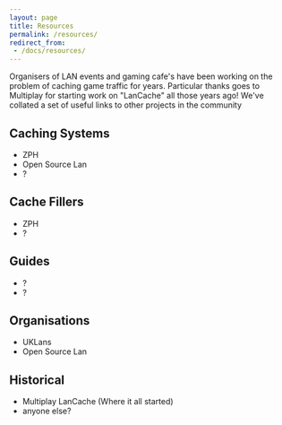 ```yaml
---
layout: page
title: Resources
permalink: /resources/
redirect_from:
 - /docs/resources/
---
```

Organisers of LAN events and gaming cafe's have been working on the problem of caching game traffic for years. Particular thanks goes to Multiplay for starting work on "LanCache" all those years ago! We've collated a set of useful links to other projects in the community

## Caching Systems
- ZPH
- Open Source Lan
- ?

## Cache Fillers
- ZPH
- ?

## Guides
- ?
- ?

## Organisations
- UKLans
- Open Source Lan

## Historical
- Multiplay LanCache (Where it all started)
- anyone else?




